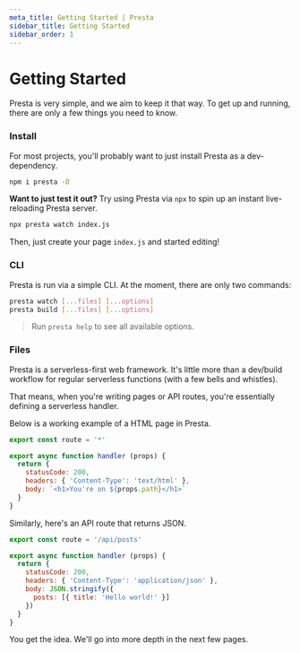 ```yaml
---
meta_title: Getting Started | Presta
sidebar_title: Getting Started
sidebar_order: 1
---
```


# Getting Started

Presta is very simple, and we aim to keep it that way. To get up and running,
there are only a few things you need to know.

### Install

For most projects, you'll probably want to just install Presta as a
dev-dependency.

```bash
npm i presta -D
```

**Want to just test it out?** Try using Presta via `npx` to spin up an instant
live-reloading Presta server.

```bash
npx presta watch index.js
```

Then, just create your page `index.js` and started editing!

### CLI

Presta is run via a simple CLI. At the moment, there are only two commands:

```bash
presta watch [...files] [...options]
presta build [...files] [...options]
```

> Run `presta help` to see all available options.

### Files

Presta is a serverless-first web framework. It's little more than a dev/build
workflow for regular serverless functions (with a few bells and whistles).

That means, when you're writing pages or API routes, you're essentially defining
a serverless handler.

Below is a working example of a HTML page in Presta.

```javascript
export const route = '*'

export async function handler (props) {
  return {
    statusCode: 200,
    headers: { 'Content-Type': 'text/html' },
    body: `<h1>You're on ${props.path}</h1>`
  }
}
```

Similarly, here's an API route that returns JSON.

```javascript
export const route = '/api/posts'

export async function handler (props) {
  return {
    statusCode: 200,
    headers: { 'Content-Type': 'application/json' },
    body: JSON.stringify({
      posts: [{ title: 'Hello world!' }]
    })
  }
}
```

You get the idea. We'll go into more depth in the next few pages.
